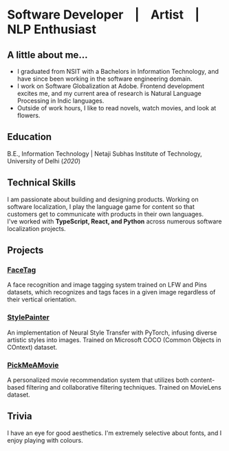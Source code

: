 # Software Developer &nbsp;&nbsp; | &nbsp;&nbsp; Artist &nbsp;&nbsp; | &nbsp;&nbsp; NLP Enthusiast

## A little about me...
- I graduated from NSIT with a Bachelors in Information Technology, and have since been working in the software engineering domain.
- I work on Software Globalization at Adobe. Frontend development excites me, and my current area of research is Natural Language Processing in Indic languages.
- Outside of work hours, I like to read novels, watch movies, and look at flowers.


## Education
B.E., Information Technology | Netaji Subhas Institute of Technology, University of Delhi (_2020_)


## Technical Skills
I am passionate about building and designing products. Working on software localization, I play the language game for content so that customers get to communicate with products in their own languages.<br>
I've worked with **TypeScript, React, and Python** across numerous software localization projects.


## Projects
### [FaceTag](https://github.com/mahi397/FaceTag)

A face recognition and image tagging system trained on LFW and Pins datasets, which recognizes and tags faces in a given image regardless of their vertical orientation.

### [StylePainter](https://github.com/mahi397/StylePainter)

An implementation of Neural Style Transfer with PyTorch, infusing diverse artistic styles into images. Trained on Microsoft COCO (Common Objects in COntext) dataset.

### [PickMeAMovie](https://github.com/mahi397/PickMeAMovie)

A personalized movie recommendation system that utilizes both content-based filtering and collaborative filtering techniques. Trained on MovieLens dataset.


## Trivia
I have an eye for good aesthetics. I'm extremely selective about fonts, and I enjoy playing with colours.

